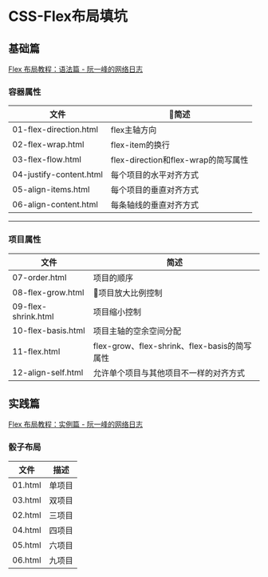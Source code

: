 # CSS-Flex布局填坑

## 基础篇

[Flex 布局教程：语法篇 - 阮一峰的网络日志](http://www.ruanyifeng.com/blog/2015/07/flex-grammar.html)

### 容器属性
文件|简述
-|-
01-flex-direction.html|flex主轴方向
02-flex-wrap.html|flex-item的换行
03-flex-flow.html|flex-direction和flex-wrap的简写属性
04-justify-content.html|每个项目的水平对齐方式
05-align-items.html|每个项目的垂直对齐方式
06-align-content.html|每条轴线的垂直对齐方式

---

### 项目属性
文件|简述
-|-
07-order.html|项目的顺序
08-flex-grow.html|项目放大比例控制
09-flex-shrink.html|项目缩小控制
10-flex-basis.html|项目主轴的空余空间分配
11-flex.html|flex-grow、flex-shrink、flex-basis的简写属性
12-align-self.html|允许单个项目与其他项目不一样的对齐方式

## 实践篇

[Flex 布局教程：实例篇 - 阮一峰的网络日志](http://www.ruanyifeng.com/blog/2015/07/flex-examples.html)

### 骰子布局

文件|描述
-|-
01.html|单项目
03.html|双项目
02.html|三项目
04.html|四项目
05.html|六项目
06.html|九项目